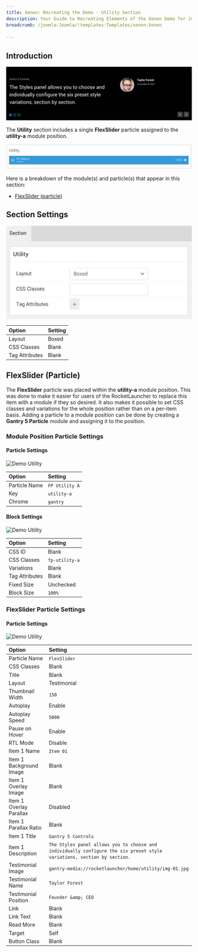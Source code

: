 ```yaml
---
title: Xenon: Recreating the Demo - Utility Section
description: Your Guide to Recreating Elements of the Xenon Demo for Joomla
breadcrumb: /joomla:Joomla/!templates:Templates/xenon:Xenon

---
```


## Introduction

![](assets/demo_6.jpeg)

The **Utility** section includes a single **FlexSlider** particle assigned to the **utility-a** module position.

![](assets/home_utility.jpeg)

Here is a breakdown of the module(s) and particle(s) that appear in this section:

* [FlexSlider (particle)](#flexslider-(particle))

## Section Settings

![](assets/demo_utility_settings.jpeg)

| Option           | Setting     |
| :--------------- | :---------- |
| Layout           | Boxed       |
| CSS Classes      | Blank       |
| Tag Attributes   | Blank       |

## FlexSlider (Particle)

The **FlexSlider** particle was placed within the **utility-a** module position. This was done to make it easier for users of the RocketLauncher to replace this item with a module if they so desired. It also makes it possible to set CSS classes and variations for the whole position rather than on a per-item basis. Adding a particle to a module position can be done by creating a **Gantry 5 Particle** module and assigning it to the position.

### Module Position Particle Settings

#### Particle Settings

![Demo Utility](demo_utility_1.jpeg)

| Option        | Setting        |
| :-----        | :-----         |
| Particle Name | `FP Utility A` |
| Key           | `utility-a`    |
| Chrome        | `gantry`       |

#### Block Settings

![Demo Utility](demo_utility_2.jpeg)

| Option         | Setting        |
| :-----         | :-----         |
| CSS ID         | Blank          |
| CSS Classes    | `fp-utility-a` |
| Variations     | Blank          |
| Tag Attributes | Blank          |
| Fixed Size     | Unchecked      |
| Block Size     | `100%`         |

### FlexSlider Particle Settings

#### Particle Settings

![Demo Utility](demo_utility_3.jpeg)

| Option                  | Setting                                                                                                                 |
| :-----                  | :-----                                                                                                                  |
| Particle Name           | `FlexSlider`                                                                                                            |
| CSS Classes             | Blank                                                                                                                   |
| Title                   | Blank                                                                                                                   |
| Layout                  | Testimonial                                                                                                             |
| Thumbnail Width         | `150`                                                                                                                   |
| Autoplay                | Enable                                                                                                                  |
| Autoplay Speed          | `5000`                                                                                                                  |
| Pause on Hover          | Enable                                                                                                                  |
| RTL Mode                | Disable                                                                                                                 |
| Item 1 Name             | `Item 01`                                                                                                               |
| Item 1 Background Image | Blank                                                                                                                   |
| Item 1 Overlay Image    | Blank                                                                                                                   |
| Item 1 Overlay Parallax | Disabled                                                                                                                |
| Item 1 Parallax Ratio   | Blank                                                                                                                   |
| Item 1 Title            | `Gantry 5 Controls`                                                                                                     |
| Item 1 Description      | `The Styles panel allows you to choose and individually configure the six preset style variations, section by section.` |
| Testimonial Image       | `gantry-media://rocketlauncher/home/utility/img-01.jpg`                                                                 |
| Testimonial Name        | `Taylor Forest`                                                                                                         |
| Testimonial Position    | `Founder &amp; CEO`                                                                                                     |
| Link                    | Blank                                                                                                                   |
| Link Text               | Blank                                                                                                                   |
| Read More               | Blank                                                                                                                   |
| Target                  | Self                                                                                                                    |
| Button Class            | Blank                                                                                                                   |

